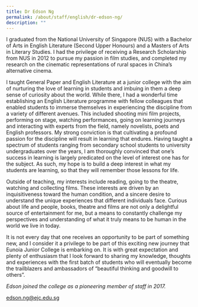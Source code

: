 ```yaml
---
title: Dr Edson Ng
permalink: /about/staff/english/dr-edson-ng/
description: ""
---
```

I graduated from the National University of Singapore (NUS) with a Bachelor of Arts in English Literature (Second Upper Honours) and a Masters of Arts in Literary Studies. I had the privilege of receiving a Research Scholarship from NUS in 2012 to pursue my passion in film studies, and completed my research on the cinematic representations of rural spaces in China’s alternative cinema.

I taught General Paper and English Literature at a junior college with the aim of nurturing the love of learning in students and imbuing in them a deep sense of curiosity about the world. While there, I had a wonderful time establishing an English Literature programme with fellow colleagues that enabled students to immerse themselves in experiencing the discipline from a variety of different avenues. This included shooting mini film projects, performing on stage, watching performances, going on learning journeys and interacting with experts from the field, namely novelists, poets and English professors. My strong conviction is that cultivating a profound passion for the discipline will result in learning that endures. Having taught a spectrum of students ranging from secondary school students to university undergraduates over the years, I am thoroughly convinced that one’s success in learning is largely predicated on the level of interest one has for the subject. As such, my hope is to build a deep interest in what my students are learning, so that they will remember those lessons for life.

Outside of teaching, my interests include reading, going to the theatre, watching and collecting films. These interests are driven by an inquisitiveness toward the human condition, and a sincere desire to understand the unique experiences that different individuals face. Curious about life and people, books, theatre and films are not only a delightful source of entertainment for me, but a means to constantly challenge my perspectives and understanding of what it truly means to be human in the world we live in today.

It is not every day that one receives an opportunity to be part of something new, and I consider it a privilege to be part of this exciting new journey that Eunoia Junior College is embarking on. It is with great expectation and plenty of enthusiasm that I look forward to sharing my knowledge, thoughts and experiences with the first batch of students who will eventually become the trailblazers and ambassadors of “beautiful thinking and goodwill to others”.

_Edson joined the college as a pioneering member of staff in 2017._

[edson.ng@ejc.edu.sg](mailto:edson.ng@ejc.edu.sg)
